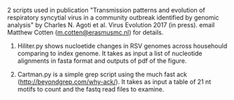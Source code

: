2 scripts used in publication "Transmission patterns and evolution of respiratory syncytial virus in a community outbreak identified by genomic analysis" by Charles N. Agoti et al. Virus Evolution 2017 (in press).
email Matthew Cotten  (m.cotten@erasmusmc.nl) for details.

1. Hiliter.py shows nucloetide changes in RSV genomes across househould comparing to index genome. It takes as input a list of nucleotide alignments in fasta format and outputs of pdf of the figure. 

2. Cartman.py is a simple grep script using the much fast ack (http://beyondgrep.com/why-ack/). It takes as input a table of 21 nt motifs to count and the fastq read files to examine. 


